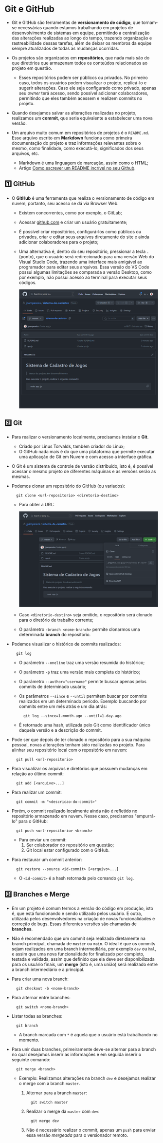 # Git e GitHub

- Git e GitHub são ferramentas de **versionamento de código**, que tornam-se necessárias quando estamos trabalhando em projetos de desenvolvimento de sistemas em equipe, permitindo a centralização das alterações realizadas ao longo do tempo, trazendo organização e rastreabilidade dessas tarefas, além de deixar os membros da equipe sempre atualizados de todas as mudanças ocorridas.

- Os projetos são organizados em **repositórios**, que nada mais são do que diretórios que armazenam todos os conteúdos relacionados ao projeto em questão.
  - Esses repositórios podem ser públicos ou privados. No primeiro caso, todos os usuários podem visualizar o projeto, replicá-lo e sugerir alterações. Caso ele seja configurado como privado, apenas seu *owner* terá acesso, sendo possível adicionar colaboradores, permitindo que eles também acessem e realizem commits no projeto.

- Quando desejamos salvar as alterações realizadas no projeto, realizamos um **commit**, que seria equivalente a estabelecer uma nova versão.

- Um arquivo muito comum em repositórios de projetos é o `README.md`. Esse arquivo escrito em **Markdown** funciona como primeira documentação do projeto e traz informações relevantes sobre o mesmo, como finalidade, como executá-lo, significados dos seus arquivos, etc.
  - Markdown é uma linguagem de marcação, assim como o HTML;
  - Artigo [Como escrever um README incrível no seu Github](https://www.alura.com.br/artigos/escrever-bom-readme).

## :one: GitHub

- O **GitHub** é uma ferramenta que realiza o versionamento de código em nuvem, portanto, seu acesso se dá via Browser Web.
  - Existem concorrentes, como por exenplo, o GitLab;
  - Acessar [github.com](github.com) e criar um usuário gratuitamente;
  - É possível criar repositórios, configurá-los como públicos ou privados, criar e editar seus arquivos diretamente do site e ainda adicionar colaboradores para o projeto;
  - Uma alternativa é, dentro do seu repositório, pressionar a tecla `.` (ponto), que o usuário será redirecionado para uma versão Web do Visual Studio Code, trazendo uma interface mais amigável ao programador para editar seus arquivos. Essa versão do VS Code possui algumas limitações se comparada a versão Desktop, como por exemplo, não possui acesso ao terminal para executar seus códigos.

    ![Meu repositório GitHub](Imagens/Meu%20repositório%20GitHub.png)

## :two: Git

- Para realizar o versionamento localmente, precisamos instalar o **Git**.
  - Criado por Linus Torvalds, também criador do Linux;
  - O GitHub nada mais é do que uma plataforma que permite executar uma aplicação de Git em Nuvem e com acesso a interface gráfica.

- O Git é um sistema de controle de versão distribuído, isto é, é possível acessar o mesmo projeto de diferentes máquinas e as versões serão as mesmas.

- Podemos clonar um repositório do GitHub (ou variados):

  ```Git
    git clone <url-repositorio> <diretorio-destino>
  ```

  - Para obter a URL:

    ![Clonar repositório GitHub](Imagens/GitHub%20-%20Clonar%20repositório.png)

  - Caso `<diretorio-destino>` seja omitido, o repositório será clonado para o diretório de trabalho corrente;
  - O parâmetro `-branch <nome-branch>` permite clonarmos uma determinada **branch** do repositório.

- Podemos visualizar o histórico de commits realizados:

  ```Git
    git log
  ```

  - O parâmetro `--oneline` traz uma versão resumida do histórico;
  - O parâmetro `-p` traz uma versão mais completa do histórico;
  - O parâmetro `--author="username"` permite buscar apenas pelos commits de determinado usuário;
  - Os parâmetros `--since` e `--until` permitem buscar por commits realizados em um determinado período. Exemplo buscando por commits entre um mês atrás e um dia atrás:

    ```Git
      git log --since=1.month.ago --until=1.day.ago
    ```

  - É retornado uma hash, utilizada pelo Git como identificador único daquela versão e a descrição do commit.

- Pode ser que depois de ter clonado o repositório para a sua máquina pessoal, novas alterações tenham sido realizadas no projeto. Para alinhar seu repositório local com o repositório em nuvem:

  ```Git
    git pull <url-repositorio>
  ```

- Para visualizar os arquivos e diretórios que possuem mudanças em relação ao último commit:

  ```Git
    git add [<arquivo>...]
  ```

- Para realizar um commit:

  ```Git
    git commit -m "<descricao-do-commit>"
  ```

- Porém, o commit realizado localmente ainda não é refletido no repositório armazenado em nuvem. Nesse caso, precisamos "empurrá-lo" para o GitHub:

  ```Git
    git push <url-repositorio> <branch>
  ```

  - Para enviar um commit:
    1. Ser colaborador do repositório em questão;
    2. Git local estar configurado com o GitHub.

- Para restaurar um commit anterior:

  ```Git
    git restore --source <id-commit> [<arquivo>...]
  ```

  - O `<id-commit>` é a hash retornada pelo comando `git log`.

## :three: Branches e Merge

- Em um projeto é comum termos a versão do código em produção, isto é, que está funcionando e sendo utilizado pelos usuário. E outra, utilizada pelos desenvolvedores na criação de novas funcionalidades e correção de bugs. Essas diferentes versões são chamadas de **branches**.

- Não é recomendado que um commit seja realizado diretamente na branch principal, chamada de `master` ou `main`. O ideal é que os commits sejam realizados em uma branch intermediária, por exemplo `dev` ou `hml`, e assim que uma nova funcionalidade for finalizado por completo, testada e validada, assim que definido que ela deve ser disponibilizada para os usuário finais, um **merge** (isto é, uma união) será realizado entre a branch intermediário e a principal.

- Para criar uma nova branch:

  ```Git
    git checkout -b <nome-branch>
  ```

- Para alternar entre branches:

  ```Git
    git switch <nome-branch>
  ```

- Listar todas as branches:

  ```Git
    git branch
  ```
  
  - A branch marcada com `*` é aquela que o usuário está trabalhando no momento.

- Para unir duas branches, primeiramente deve-se alternar para a branch no qual desejamos inserir as informações e em seguida inserir o seguinte comando:

  ```Git
    git merge <branch>
  ```

  - Exemplo: Realizamos alterações na branch `dev` e desejamos realizar o merge com a branch `master`.
    1. Alternar para a branch `master`:

        ```Git
          git switch master
        ```

    2. Realizar o merge da `master` com `dev`:

        ```Git
          git merge dev
        ```

    3. Não é necessário realizar o commit, apenas um `push` para enviar essa versão *mergeada* para o versionador remoto.

